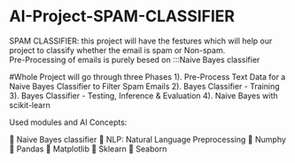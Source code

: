 # AI-Project-SPAM-CLASSIFIER
SPAM CLASSIFIER: this project will have the festures which will help our project to classify whether the email is spam or Non-spam.  
Pre-Processing of emails is purely besed on :::Naive Bayes classifier


#Whole Project will go through three Phases 
1). Pre-Process Text Data for a Naive
Bayes Classifier to Filter Spam Emails
2). Bayes Classifier - Training
3). Bayes Classifier - Testing, Inference & Evaluation
4). Naive Bayes with scikit-learn


Used modules and AI Concepts:

 Naive Bayes classifier
 NLP: Natural Language Preprocessing 
 Numphy
 Pandas
 Matplotlib
 Sklearn
 Seaborn

